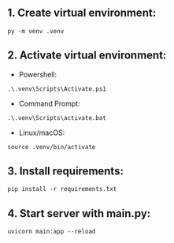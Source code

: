## 1. Create virtual environment:
```
py -m venv .venv
```

## 2. Activate virtual environment:
- Powershell:
```
.\.venv\Scripts\Activate.ps1
```

- Command Prompt:
```
.\.venv\Scripts\activate.bat
```

- Linux/macOS:
```
source .venv/bin/activate
```

## 3. Install requirements:
```
pip install -r requirements.txt
```

## 4. Start server with main.py:
```
uvicorn main:app --reload
```
